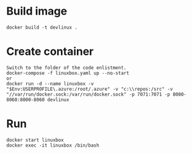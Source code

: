 # Build image
    docker build -t devlinux .

<!-- # Push image
    az login
    az acr login -n torusdev
    docker push torusdev.azurecr.io/devlinux -->

# Create container
    Switch to the folder of the code enlistment.
    docker-compose -f linuxbox.yaml up --no-start
    or
    docker run -d --name linuxbox -v "$Env:USERPROFILE\.azure:/root/.azure" -v "c:\\repos:/src" -v "//var/run/docker.sock:/var/run/docker.sock" -p 7071:7071 -p 8000-8060:8000-8060 devlinux
# Run
    docker start linuxbox
    docker exec -it linuxbox /bin/bash
